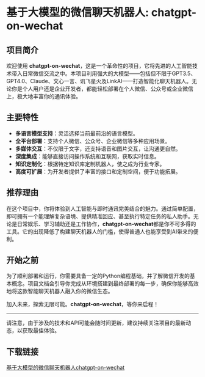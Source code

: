 # 基于大模型的微信聊天机器人: chatgpt-on-wechat

## 项目简介

欢迎使用 **chatgpt-on-wechat**，这是一个革命性的项目，它将先进的人工智能技术带入日常微信交流之中。本项目利用强大的大模型——包括但不限于GPT3.5、GPT4.0、Claude、文心一言、讯飞星火及LinkAI——打造智能化聊天机器人。无论你是个人用户还是企业开发者，都能轻松部署在个人微信、公众号或企业微信上，极大地丰富你的通讯体验。

## 主要特性

- **多语言模型支持**：灵活选择当前最前沿的语言模型。
- **全平台部署**：支持个人微信、公众号、企业微信等多种应用场景。
- **多媒体交互**：不仅限于文字，还支持语音和图片交互，让沟通更自然。
- **深度集成**：能够直接访问操作系统和互联网，获取实时信息。
- **知识定制化**：根据特定知识库定制机器人，使之成为行业专家。
- **高度可扩展**：为开发者提供了丰富的接口和定制空间，便于功能拓展。

## 推荐理由

在这个项目中，你将体验到人工智能与即时通讯完美结合的魅力。通过简单配置，即可拥有一个能理解复杂语境、提供精准回应、甚至执行特定任务的私人助手。无论是日常娱乐、学习辅助还是工作协作，**chatgpt-on-wechat**都是你不可多得的工具。它的出现降低了构建聊天机器人的门槛，使得普通人也能享受到AI带来的便利。

## 开始之前

为了顺利部署和运行，你需要具备一定的Python编程基础，并了解微信开发的基本概念。项目文档会引导你完成从环境搭建到最终部署的每一步，确保你能够高效地将这款智能聊天机器人融入你的微信生态。

加入未来，探索无限可能。**chatgpt-on-wechat**，等你来启程！

---

请注意，由于涉及的技术和API可能会随时间更新，建议持续关注项目的最新动态，以获取最佳体验。

## 下载链接

[基于大模型的微信聊天机器人chatgpt-on-wechat](https://pan.quark.cn/s/8382024e4377)